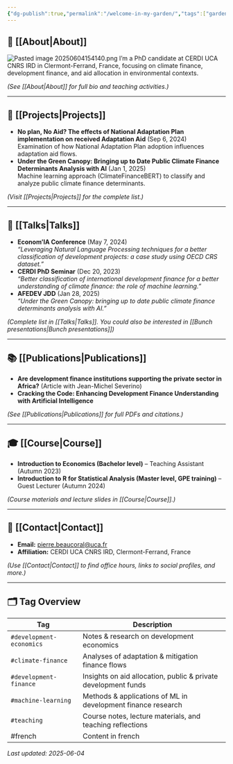 ```yaml
---
{"dg-publish":true,"permalink":"/welcome-in-my-garden/","tags":["gardenEntry"]}
---
```


## 🏡 [[About\|About]] 
![Pasted image 20250604154140.png](/img/user/Pasted%20image%2020250604154140.png)
I’m a PhD candidate at CERDI UCA CNRS IRD in Clermont-Ferrand, France, focusing on climate finance, development finance, and aid allocation in environmental contexts.

*(See [[About\|About]] for full bio and teaching activities.)*


---

## 🚀 [[Projects\|Projects]]

- **No plan, No Aid? The effects of National Adaptation Plan implementation on received Adaptation Aid** (Sep 6, 2024)  
  Examination of how National Adaptation Plan adoption influences adaptation aid flows. 
- **Under the Green Canopy: Bringing up to Date Public Climate Finance Determinants Analysis with AI** (Jan 1, 2025)  
  Machine learning approach (ClimateFinanceBERT) to classify and analyze public climate finance determinants.

*(Visit [[Projects\|Projects]] for the complete list.)*

---

## 🎤 [[Talks\|Talks]]

- **Econom’IA Conference** (May 7, 2024)  
  _“Leveraging Natural Language Processing techniques for a better classification of development projects: a case study using OECD CRS dataset.”_ 
- **CERDI PhD Seminar** (Dec 20, 2023)  
  _“Better classification of international development finance for a better understanding of climate finance: the role of machine learning.”_  
- **AFEDEV JDD** (Jan 28, 2025)  
  _“Under the Green Canopy: bringing up to date public climate finance determinants analysis with AI.”_ 

*(Complete list in [[Talks\|Talks]]. You could also be interested in [[Bunch presentations\|Bunch presentations]])*

---

## 📚 [[Publications\|Publications]]

- **Are development finance institutions supporting the private sector in Africa?** (Article with Jean-Michel Severino)  
- **Cracking the Code: Enhancing Development Finance Understanding with Artificial Intelligence** 

*(See [[Publications\|Publications]] for full PDFs and citations.)*

---

## 🎓 [[Course\|Course]]

- **Introduction to Economics (Bachelor level)** – Teaching Assistant (Autumn 2023) 
- **Introduction to R for Statistical Analysis (Master level, GPE training)** – Guest Lecturer (Autumn 2024) 

*(Course materials and lecture slides in [[Course\|Course]].)*

---

## 📇 [[Contact\|Contact]]

- **Email:** [pierre.beaucoral@uca.fr](mailto:pierre.beaucoral@uca.fr)  
- **Affiliation:** CERDI UCA CNRS IRD, Clermont-Ferrand, France 

*(Use [[Contact\|Contact]] to find office hours, links to social profiles, and more.)*

---

## 🗂️ Tag Overview

| Tag                      | Description                                                    |
| ------------------------ | -------------------------------------------------------------- |
| `#development-economics` | Notes & research on development economics                      |
| `#climate-finance`       | Analyses of adaptation & mitigation finance flows              |
| `#development-finance`   | Insights on aid allocation, public & private development funds |
| `#machine-learning`      | Methods & applications of ML in development finance research   |
| `#teaching`              | Course notes, lecture materials, and teaching reflections      |
| #french                  | Content in french                                              |


_Last updated: 2025-06-04_  